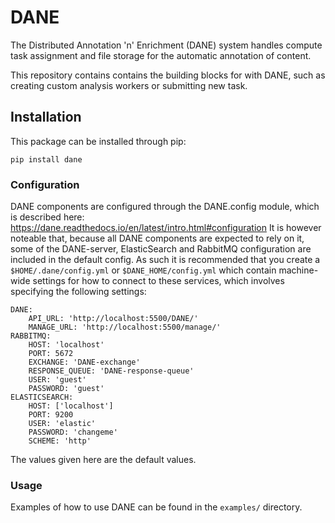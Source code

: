 # DANE
The Distributed Annotation 'n' Enrichment (DANE) system handles compute task assignment and file storage for the automatic annotation of content.

This repository contains contains the building blocks for with DANE, such as creating custom analysis workers or submitting new task.

## Installation

This package can be installed through pip:

    pip install dane

### Configuration

DANE components are configured through the DANE.config module, which is described here: https://dane.readthedocs.io/en/latest/intro.html#configuration 
It is however noteable that, because all DANE components are expected to rely on it, some of the DANE-server, ElasticSearch and RabbitMQ configuration 
are included in the default config. As such it is recommended that you create a `$HOME/.dane/config.yml` or `$DANE_HOME/config.yml` which contain machine-wide settings for how to connect to these services, which involves specifying the following settings:

```
DANE:
    API_URL: 'http://localhost:5500/DANE/'
    MANAGE_URL: 'http://localhost:5500/manage/'
RABBITMQ:
    HOST: 'localhost'
    PORT: 5672
    EXCHANGE: 'DANE-exchange'
    RESPONSE_QUEUE: 'DANE-response-queue'
    USER: 'guest'
    PASSWORD: 'guest'
ELASTICSEARCH:
    HOST: ['localhost']
    PORT: 9200
    USER: 'elastic'
    PASSWORD: 'changeme'
    SCHEME: 'http'
```

The values given here are the default values.

### Usage

Examples of how to use DANE can be found in the `examples/` directory.
